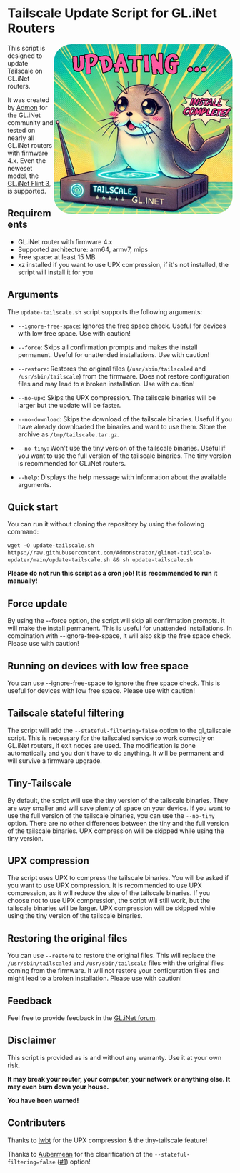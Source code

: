 # Tailscale Update Script for GL.iNet Routers

<img src="images/screen.jpg" width="400" align="right" alt="Profile Picture" style="border-radius: 10%;">

This script is designed to update Tailscale on GL.iNet routers.

It was created by [Admon](https://forum.gl-inet.com/u/admon/) for the GL.iNet community and tested on nearly all GL.iNet routers with firmware 4.x. Even the neweset model, the [GL.iNet Flint 3](https://www.gl-inet.com/products/gl-be9300/), is supported.

## Requirements

- GL.iNet router with firmware 4.x
- Supported architecture: arm64, armv7, mips
- Free space: at least 15 MB
- xz installed if you want to use UPX compression, if it's not installed, the script will install it for you

## Arguments

The `update-tailscale.sh` script supports the following arguments:

- `--ignore-free-space`: Ignores the free space check. Useful for devices with low free space. Use with caution!

- `--force`: Skips all confirmation prompts and makes the install permanent. Useful for unattended installations. Use with caution!

- `--restore`: Restores the original files (`/usr/sbin/tailscaled` and `/usr/sbin/tailscale`) from the firmware. Does not restore configuration files and may lead to a broken installation. Use with caution!

- `--no-upx`: Skips the UPX compression. The tailscale binaries will be larger but the update will be faster.

- `--no-download`: Skips the download of the tailscale binaries. Useful if you have already downloaded the binaries and want to use them. Store the archive as `/tmp/tailscale.tar.gz`.

- `--no-tiny`: Won't use the tiny version of the tailscale binaries. Useful if you want to use the full version of the tailscale binaries. The tiny version is recommended for GL.iNet routers.

- `--help`: Displays the help message with information about the available arguments.

## Quick start

You can run it without cloning the repository by using the following command:

```shell
wget -O update-tailscale.sh https://raw.githubusercontent.com/Admonstrator/glinet-tailscale-updater/main/update-tailscale.sh && sh update-tailscale.sh
```

**Please do not run this script as a cron job! It is recommended to run it manually!**

## Force update

By using the --force option, the script will skip all confirmation prompts. It will make the install permanent. This is useful for unattended installations. In combination with --ignore-free-space, it will also skip the free space check. Please use with caution!

## Running on devices with low free space

You can use --ignore-free-space to ignore the free space check. This is useful for devices with low free space. Please use with caution!

## Tailscale stateful filtering

The script will add the `--stateful-filtering=false` option to the gl_tailscale script. This is necessary for the tailscaled service to work correctly on GL.iNet routers, if exit nodes are used. The modification is done automatically and you don't have to do anything. It will be permanent and will survive a firmware upgrade.

## Tiny-Tailscale

By default, the script will use the tiny version of the tailscale binaries. They are way smaller and will save plenty of space on your device. If you want to use the full version of the tailscale binaries, you can use the `--no-tiny` option. There are no other differences between the tiny and the full version of the tailscale binaries. UPX compression will be skipped while using the tiny version.

## UPX compression

The script uses UPX to compress the tailscale binaries. You will be asked if you want to use UPX compression. It is recommended to use UPX compression, as it will reduce the size of the tailscale binaries. If you choose not to use UPX compression, the script will still work, but the tailscale binaries will be larger. UPX compression will be skipped while using the tiny version of the tailscale binaries.

## Restoring the original files

You can use `--restore` to restore the original files. This will replace the `/usr/sbin/tailscaled` and `/usr/sbin/tailscale` files with the original files coming from the firmware. It will not restore your configuration files and might lead to a broken installation. Please use with caution!

## Feedback

Feel free to provide feedback in the [GL.iNet forum](https://forum.gl-inet.com/t/how-to-update-tailscale-on-arm64/37582).

## Disclaimer

This script is provided as is and without any warranty. Use it at your own risk.

**It may break your router, your computer, your network or anything else. It may even burn down your house.**

**You have been warned!**

## Contributers

Thanks to [lwbt](https://github.com/lwbt) for the UPX compression & the tiny-tailscale feature!

Thanks to [Aubermean](https://github.com/Aubermean) for the clearification of the `--stateful-filtering=false` ([#1](https://github.com/Admonstrator/glinet-tailscale-updater/issues/1)) option!
